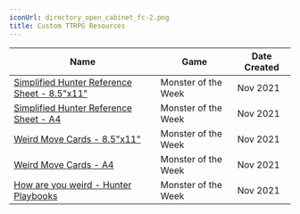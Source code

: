 ```yaml
---
iconUrl: directory_open_cabinet_fc-2.png
title: Custom TTRPG Resources
---
```


|Name|Game|Date Created|
|----|----|------------|
|[Simplified Hunter Reference Sheet - 8.5"x11"](/media/motw/simplified-hunter-reference-sheet-8.5x11.pdf)|Monster of the Week|Nov 2021|
|[Simplified Hunter Reference Sheet - A4](/media/motw/simplified-hunter-reference-sheet-A4.pdf)|Monster of the Week|Nov 2021|
|[Weird Move Cards - 8.5"x11"](/media/motw/weird-move-cards-8.5x11.pdf)|Monster of the Week|Nov 2021|
|[Weird Move Cards - A4](/media/motw/weird-move-cards-A4.pdf)|Monster of the Week|Nov 2021|
|[How are you weird - Hunter Playbooks](/media/motw/how-are-you-weird-playbooks.pdf)|Monster of the Week|Nov 2021|
